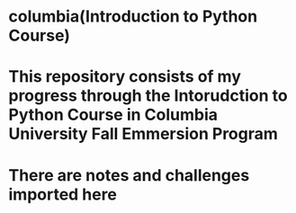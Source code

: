 # columbia(Introduction to Python Course)
# This repository consists of my progress through the Intorudction to Python Course in Columbia University Fall Emmersion Program
# There are notes and challenges imported here
